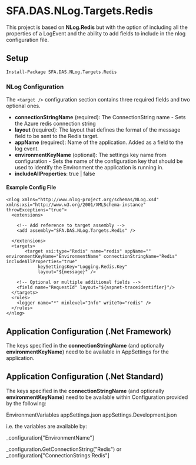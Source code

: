 

SFA.DAS.NLog.Targets.Redis
==========

This project is based on **NLog.Redis** but with the option of including all the properties of a LogEvent and the ability to add fields to include in the nlog configuration file.  

## Setup

    Install-Package SFA.DAS.NLog.Targets.Redis

### NLog Configuration

The `<target />` configuration section contains three required fields and two optional ones.

- **connectionStringName** (required): The ConnectionString name - Sets the Azure redis connection string
- **layout** (required): The layout that defines the format of the message field to be sent to the Redis target.
- **appName** (required): Name of the application. Added as a field to the log event. 
- **environmentKeyName** (optional): The settings key name from configuration - Sets the name of the configuration key that should be used to identify the Environment the application is running in.
- **includeAllProperties**:  true | false


#### Example Config File

    <nlog xmlns="http://www.nlog-project.org/schemas/NLog.xsd" xmlns:xsi="http://www.w3.org/2001/XMLSchema-instance" throwExceptions="true">
      <extensions>

        <!-- Add reference to target assembly -->
        <add assembly="SFA.DAS.NLog.Targets.Redis" /> 

      </extensions>
      <targets>
           <target xsi:type="Redis" name="redis" appName="" environmentKeyName="EnvironmentName" connectionStringName="Redis" includeAllProperties="true"
                keySettingsKey="Logging.Redis.Key"
                layout="${message}" />

        <!-- Optional or multiple additional fields -->
        <field name="RequestId" layout="${aspnet-traceidentifier}"/>
      </targets>
      <rules>
        <logger name="*" minlevel="Info" writeTo="redis" />
      </rules>
    </nlog>
 
## Application Configuration (.Net Framework)

The keys specified in the **connectionStringName** (and optionally **environmentKeyName**) need to be available in AppSettings for the application.

<appSettings>
    <add key="Redis" value="my.dev.redis:6380,password=mysecurepassword,defaultDatabase=0,ssl=True"/>
    <add key="EnvironmentName" value="Test" />
</appSettings>


## Application Configuration (.Net Standard)

The keys specified in the **connectionStringName** (and optionally **environmentKeyName**) need to be available within Configuration provided by the following:

EnvironmentVariables
appSettings.json
appSettings.Development.json


i.e. the variables are available by:

_configuration["EnvironmentName"]

_configuration.GetConnectionString("Redis")
or
_configuration["ConnectionStrings:Redis"]